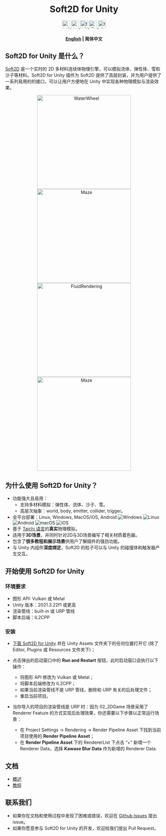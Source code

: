 
<h1 align="center">Soft2D for Unity</h1>

<div align="center">
  <a href="https://assetstore.unity.com/packages/slug/256549">
    <img src="http://img.shields.io/badge/-Unity%20Asset%20Store-feefff?style=for-the-badge&logo=unity&logoColor=000" height="25px" alt="unity logo" />
  </a>
  <a href="https://www.youtube.com/channel/UCUweEINecpOaM8HAKLvfBJA">
    <img src="https://img.shields.io/static/v1?message=Youtube&logo=youtube&label=&color=FF0000&logoColor=white&labelColor=&style=for-the-badge" height="25px" alt="youtube logo"  />
  </a>
  <a href=" https://twitter.com/soft2d_official">
    <img src="https://img.shields.io/static/v1?message=Twitter&logo=twitter&label=&color=1DA1F2&logoColor=white&labelColor=&style=for-the-badge" height="25px" alt="twitter logo"  />
  </a>
  <a href="https://discord.gg/JZwFWsuqKV">
    <img src="https://img.shields.io/static/v1?message=Discord&logo=discord&label=&color=5865F2&logoColor=white&labelColor=&style=for-the-badge" height="25px" alt="discord logo"  />
  </a>
  <a href="https://www.soft2d.tech/">
    <img src="https://img.shields.io/static/v1?message=Official%20Website&label=&color=FFC93C&style=for-the-badge" height="25px" alt="taichi logo" />
  </a>
</div>

<h4 align="center">
    <p>
        <a href="https://github.com/taichi-dev/soft2d-for-unity/#readme">English</a> |
        <b>简体中文</b> 
    </p>
</h4>

## Soft2D for Unity 是什么？

[Soft2D](https://www.soft2d.tech/) 是一个实时的 2D 多材料连续体物理引擎，可以模拟流体、弹性体、雪和沙子等材料。Soft2D for Unity 插件为 Soft2D 提供了高层封装，并为用户提供了一系列易用的的接口，可以让用户方便地在 Unity 中实现各种物理模拟与渲染效果。

<div align="center">
<img src="images/WaterWheel.gif" alt="WaterWheel" width="300px"> <img src="images/Maze.gif" alt="Maze" width="300px">
</div>
<div align="center">
<img src="images/android.gif" alt="FluidRendering" width="300px"> <img src="images/ipad.gif" alt="Maze" width="300px">
</div>


## 为什么使用 Soft2D for Unity？

- 功能强大且易用：
  - 支持多材料模拟：弹性体、流体、沙子、雪。
  - 高层次抽象：world, body, emitter, collider, trigger。
- 全平台部署：Linux, Windows, MacOS/iOS, Android
  ![Windows](http://img.shields.io/badge/-Windows-0078D6?style=flat-square&logo=windows&logoColor=fff)
  ![Linux](http://img.shields.io/badge/-Linux-FCC624?style=flat-square&logo=linux&logoColor=000)
  ![Android](http://img.shields.io/badge/-Android-3DDC84?style=flat-square&logo=android&logoColor=fff)
  ![macOS](http://img.shields.io/badge/-macOS-15171a?style=flat-square&logo=macos&logoColor=fff)
  ![iOS](http://img.shields.io/badge/-iOS-1f1f1f?style=flat-square&logo=ios&logoColor=fff)
- 基于 [Taichi 语言](https://github.com/taichi-dev/taichi)的**真实**物理模拟。
- 适用于**3D场景**，并同时针对2D与3D场景编写了相关材质着色器。
- 包含了**很多教程和展示场景**供用户了解插件的强劲功能。
- 与 Unity 内组件**深度绑定**，Soft2D 的粒子可以与 Unity 的碰撞体和触发器产生交互。

## 开始使用 Soft2D for Unity

### 环境要求

- 图形 API: Vulkan 或 Metal
- Unity 版本：2021.3.22f1 或更高
- 渲染管线：built-in 或 URP 管线
- 脚本后端：IL2CPP

### 安装

- [下载 Soft2D for Unity](https://github.com/taichi-dev/soft2d-for-unity/releases/download/v0.1.0/Soft2D.v0.1.0.7z) 并在 Unity Assets 文件夹下的任何位置打开它 (除了 Editor, Plugins 或 Resources 文件夹下)；
- 点击弹出的启动窗口中的 **Run and Restart** 按钮，此时启动窗口会执行以下操作：
  - 将图形 API 修改为 Vulkan 或 Metal；
  - 将脚本后端修改为 IL2CPP；
  - 如果当前渲染管线不是 URP 管线，删除和 URP 有关的后处理文件；
  - 重启当前项目。


- 当你导入的项目的渲染管线是 URP 时：因为 02_2DGame 场景采用了 Renderer Feature 的方式实现后处理效果，你还需要以下步骤以正常运行场景：
  - 在 Project Settings -> Rendering -> Render Pipeline Asset 下找到当前项目使用的 **Render Pipeline Asset**；
  - 在 **Render Pipeline Asset** 下的 RendererList 下点击 “+” 新增一个 Renderer Data，选择 **Kawase Blur Data** 作为新增的 Renderer Data.

## 文档

- [概述](https://github.com/taichi-dev/soft2d-for-unity/blob/main/Docs/Simplified_Chinese/Overview.md)
- [教程](https://github.com/taichi-dev/soft2d-for-unity/blob/main/Docs/Simplified_Chinese/Tutorials/Tutorial.md)

## 联系我们

- 如果你在文档和使用过程中发现了困难或错误，欢迎在 [Github Issues](https://github.com/taichi-dev/soft2d-for-unity/issues) 提出 issue。
- 如果你愿意参与 Soft2D for Unity 的开发，欢迎给我们提出 Pull Request。

